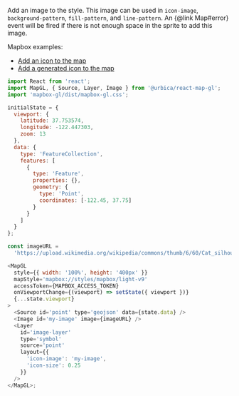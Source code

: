 Add an image to the style. This image can be used in `icon-image`,
`background-pattern`, `fill-pattern`, and `line-pattern`. An
{@link Map#error} event will be fired if there is not enough space in the
sprite to add this image.

Mapbox examples:

- [Add an icon to the map](https://www.mapbox.com/mapbox-gl-js/example/add-image/)
- [Add a generated icon to the map](https://www.mapbox.com/mapbox-gl-js/example/add-image-generated/)

```js
import React from 'react';
import MapGL, { Source, Layer, Image } from '@urbica/react-map-gl';
import 'mapbox-gl/dist/mapbox-gl.css';

initialState = {
  viewport: {
    latitude: 37.753574,
    longitude: -122.447303,
    zoom: 13
  },
  data: {
    type: 'FeatureCollection',
    features: [
      {
        type: 'Feature',
        properties: {},
        geometry: {
          type: 'Point',
          coordinates: [-122.45, 37.75]
        }
      }
    ]
  }
};

const imageURL =
  'https://upload.wikimedia.org/wikipedia/commons/thumb/6/60/Cat_silhouette.svg/400px-Cat_silhouette.svg.png';

<MapGL
  style={{ width: '100%', height: '400px' }}
  mapStyle='mapbox://styles/mapbox/light-v9'
  accessToken={MAPBOX_ACCESS_TOKEN}
  onViewportChange={(viewport) => setState({ viewport })}
  {...state.viewport}
>
  <Source id='point' type='geojson' data={state.data} />
  <Image id='my-image' image={imageURL} />
  <Layer
    id='image-layer'
    type='symbol'
    source='point'
    layout={{
      'icon-image': 'my-image',
      'icon-size': 0.25
    }}
  />
</MapGL>;
```
